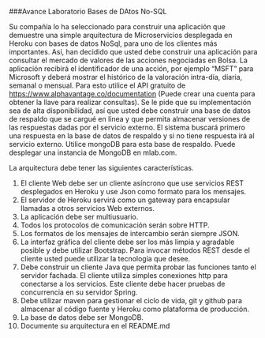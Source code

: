 ###Avance Laboratorio Bases de DAtos No-SQL

Su compañía lo ha seleccionado para construir una aplicación que demuestre una simple arquitectura de Microservicios desplegada en Heroku con bases de datos NoSql, para uno de los clientes más importantes.
Así, han decidido que usted debe construir una aplicación para consultar el mercado de valores de las acciones negociadas en Bolsa.  La aplicación recibirá el identificador de una acción, por ejemplo “MSFT” para Microsoft  y deberá mostrar el histórico de la valoración intra-día, diaria, semanal o mensual. Para esto utilice el API gratuito de https://www.alphavantage.co/documentation (Puede crear una cuenta para obtener la llave para realizar consultas). Se le pide que su implementación sea de alta disponibilidad, así que usted debe construir una base de datos de respaldo que se cargué en línea y que permita almacenar versiones de las respuestas dadas por el servicio externo. El sistema buscará primero una respuesta en la base de datos de respaldo y si no tiene respuesta irá al servicio externo. Utilice mongoDB para esta base de respaldo. Puede desplegar una instancia de MongoDB en mlab.com.

La arquitectura debe tener las siguientes características.
1. El cliente Web debe ser un cliente asíncrono que use servicios REST desplegados en Heroku y use Json como formato para los mensajes.
2. El servidor de Heroku servirá como un gateway para encapsular llamadas a otros servicios Web externos.
3. La aplicación debe ser multiusuario.
4. Todos los protocolos de comunicación serán sobre HTTP.
5. Los formatos de los mensajes de intercambio serán siempre JSON.
6. La interfaz gráfica del cliente debe ser los más limpia y agradable posible y debe utilizar Bootstrap. Para invocar métodos REST desde el cliente usted puede utilizar la tecnología que desee.
7. Debe construir un cliente Java que permita probar las funciones tanto el servidor fachada. El cliente utiliza simples conexiones http para conectarse a los servicios. Este cliente debe hacer pruebas de concurrencia en su servidor Spring.
8. Debe utilizar maven para gestionar el ciclo de vida, git y github para almacenar al código fuente y Heroku como plataforma de producción.
9. La base de datos debe ser MongoDB.
10. Documente su arquitectura en el README.md
